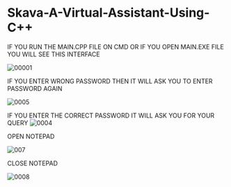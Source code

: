 # Skava-A-Virtual-Assistant-Using-C++
IF YOU RUN THE MAIN.CPP FILE ON CMD OR IF YOU OPEN MAIN.EXE FILE YOU WILL SEE THIS INTERFACE
 
 ![00001](https://user-images.githubusercontent.com/96071288/194304068-eef94dc2-f740-4c53-8978-92c927d2b6ef.png)

IF YOU ENTER WRONG PASSWORD THEN IT WILL ASK YOU TO ENTER PASSWORD AGAIN

![0005](https://user-images.githubusercontent.com/96071288/194306933-356eda81-2294-45ca-9989-07bdb83a9998.png)

IF YOU ENTER THE CORRECT PASSWORD IT WILL ASK YOU FOR YOUR QUERY
![0004](https://user-images.githubusercontent.com/96071288/194306079-1e2b0e4d-8c6c-4bf4-a355-7e4fc301252e.png)

OPEN NOTEPAD

![007](https://user-images.githubusercontent.com/96071288/194307801-cb595daf-c4a0-453b-a323-1a6b63df48d6.png)

CLOSE NOTEPAD

![0008](https://user-images.githubusercontent.com/96071288/194309296-d342bbf3-00c7-4134-8988-304276f8806d.png)
